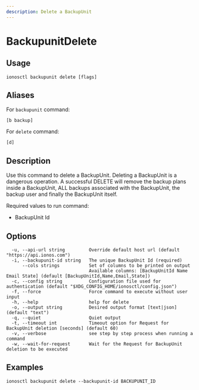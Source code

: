 ```yaml
---
description: Delete a BackupUnit
---
```


# BackupunitDelete

## Usage

```text
ionosctl backupunit delete [flags]
```

## Aliases

For `backupunit` command:

```text
[b backup]
```

For `delete` command:

```text
[d]
```

## Description

Use this command to delete a BackupUnit. Deleting a BackupUnit is a dangerous operation. A successful DELETE will remove the backup plans inside a BackupUnit, ALL backups associated with the BackupUnit, the backup user and finally the BackupUnit itself.

Required values to run command:

* BackupUnit Id

## Options

```text
  -u, --api-url string         Override default host url (default "https://api.ionos.com")
  -i, --backupunit-id string   The unique BackupUnit Id (required)
      --cols strings           Set of columns to be printed on output 
                               Available columns: [BackupUnitId Name Email State] (default [BackupUnitId,Name,Email,State])
  -c, --config string          Configuration file used for authentication (default "$XDG_CONFIG_HOME/ionosctl/config.json")
  -f, --force                  Force command to execute without user input
  -h, --help                   help for delete
  -o, --output string          Desired output format [text|json] (default "text")
  -q, --quiet                  Quiet output
  -t, --timeout int            Timeout option for Request for BackupUnit deletion [seconds] (default 60)
  -v, --verbose                see step by step process when running a command
  -w, --wait-for-request       Wait for the Request for BackupUnit deletion to be executed
```

## Examples

```text
ionosctl backupunit delete --backupunit-id BACKUPUNIT_ID
```

